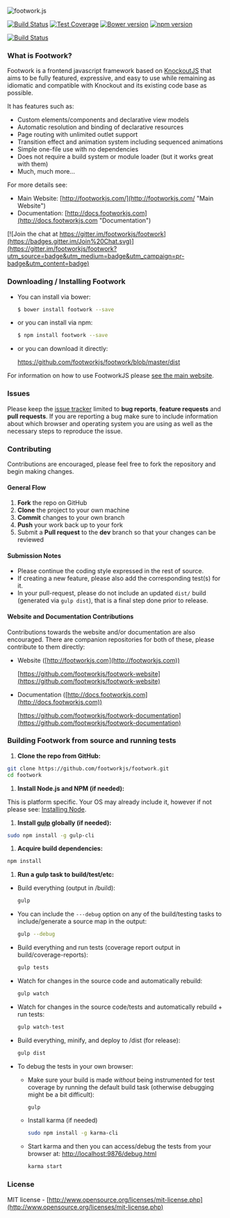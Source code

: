 ![footwork.js](https://raw.github.com/footworkjs/footwork/master/dist/gh-footwork-logo.png?v=2)

[![Build Status](https://travis-ci.org/footworkjs/footwork.png?branch=master)](https://travis-ci.org/footworkjs/footwork) [![Test Coverage](https://coveralls.io/repos/github/footworkjs/footwork/badge.svg?branch=master&r=111)](https://coveralls.io/github/footworkjs/footwork) [![Bower version](https://badge.fury.io/bo/footwork.svg)](https://badge.fury.io/bo/footwork) [![npm version](https://badge.fury.io/js/footwork.svg)](https://badge.fury.io/js/footwork)

[![Build Status](https://saucelabs.com/browser-matrix/reflectiv.svg)](https://saucelabs.com/u/reflectiv)

### What is Footwork?

Footwork is a frontend javascript framework based on [KnockoutJS](http://knockoutjs.com/) that aims to be fully featured, expressive, and easy to use while remaining as idiomatic and compatible with Knockout and its existing code base as possible.

It has features such as:

* Custom elements/components and declarative view models
* Automatic resolution and binding of declarative resources
* Page routing with unlimited outlet support
* Transition effect and animation system including sequenced animations
* Simple one-file use with no dependencies
* Does not require a build system or module loader (but it works great with them)
* Much, much more...

For more details see:

* Main Website: [http://footworkjs.com/](http://footworkjs.com/ "Main Website")
* Documentation: [http://docs.footworkjs.com](http://docs.footworkjs.com "Documentation")

[![Join the chat at https://gitter.im/footworkjs/footwork](https://badges.gitter.im/Join%20Chat.svg)](https://gitter.im/footworkjs/footwork?utm_source=badge&utm_medium=badge&utm_campaign=pr-badge&utm_content=badge)

### Downloading / Installing Footwork

* You can install via bower:

  ```bash
  $ bower install footwork --save
  ```

* or you can install via npm:

  ```bash
  $ npm install footwork --save
  ```

* or you can download it directly:

  https://github.com/footworkjs/footwork/blob/master/dist

For information on how to use FootworkJS please [see the main website](http://footworkjs.com/ "http://footworkjs.com").

### Issues

Please keep the [issue tracker](http://github.com/footworkjs/footwork/issues) limited to **bug reports**, **feature requests** and **pull requests**. If you are reporting a bug make sure to include information about which browser and operating system you are using as well as the necessary steps to reproduce the issue.

### Contributing

Contributions are encouraged, please feel free to fork the repository and begin making changes.

#### General Flow

1. **Fork** the repo on GitHub
1. **Clone** the project to your own machine
1. **Commit** changes to your own branch
1. **Push** your work back up to your fork
1. Submit a **Pull request** to the **dev** branch so that your changes can be reviewed

#### Submission Notes

* Please continue the coding style expressed in the rest of source.
* If creating a new feature, please also add the corresponding test(s) for it.
* In your pull-request, please do not include an updated `dist/` build (generated via `gulp dist`), that is a final step done prior to release.

#### Website and Documentation Contributions

Contributions towards the website and/or documentation are also encouraged. There are companion repositories for both of these, please contribute to them directly:

* Website ([http://footworkjs.com](http://footworkjs.com))

  [https://github.com/footworkjs/footwork-website](https://github.com/footworkjs/footwork-website)

* Documentation ([http://docs.footworkjs.com](http://docs.footworkjs.com))

  [https://github.com/footworkjs/footwork-documentation](https://github.com/footworkjs/footwork-documentation)

### Building Footwork from source and running tests

1. **Clone the repo from GitHub:**
  
  ```bash
  git clone https://github.com/footworkjs/footwork.git
  cd footwork
  ```

1. **Install Node.js and NPM (if needed):**

  This is platform specific. Your OS may already include it, however if not please see: [Installing Node](https://docs.npmjs.com/getting-started/installing-node).

1. **Install [gulp](http://gulpjs.com/) globally (if needed):** 

  ```bash
  sudo npm install -g gulp-cli
  ```

1. **Acquire build dependencies:**

  ```bash
  npm install
  ```

1. **Run a gulp task to build/test/etc:**
  
  * Build everything (output in /build):
  
    ```bash
    gulp
    ```
  
  * You can include the `---debug` option on any of the build/testing tasks to include/generate a source map in the output:
  
    ```bash
    gulp --debug
    ```

  * Build everything and run tests (coverage report output in build/coverage-reports):
  
    ```bash
    gulp tests
    ```

  * Watch for changes in the source code and automatically rebuild:
  
    ```bash
    gulp watch
    ```
  
  * Watch for changes in the source code/tests and automatically rebuild + run tests:
  
    ```bash
    gulp watch-test
    ```

  * Build everything, minify, and deploy to /dist (for release):
  
    ```bash
    gulp dist
    ```

  * To debug the tests in your own browser:
    
    * Make sure your build is made *without* being instrumented for test coverage by running the default build task (otherwise debugging might be a bit difficult):

      ```bash
      gulp
      ```

    * Install karma (if needed)

      ```bash
      sudo npm install -g karma-cli
      ```
         
    * Start karma and then you can access/debug the tests from your browser at: [http://localhost:9876/debug.html](http://localhost:9876/debug.html)

      ```bash
      karma start
      ```

### License

MIT license - [http://www.opensource.org/licenses/mit-license.php](http://www.opensource.org/licenses/mit-license.php)
